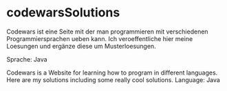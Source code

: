# codewarsSolutions

Codewars ist eine Seite mit der man programmieren mit verschiedenen Programmiersprachen
ueben kann.
Ich veroeffentliche hier meine Loesungen und ergänze diese um Musterloesungen.

Sprache: Java

Codewars is a Website for learning how to program in different languages.
Here are my solutions including some really cool solutions.
Language: Java